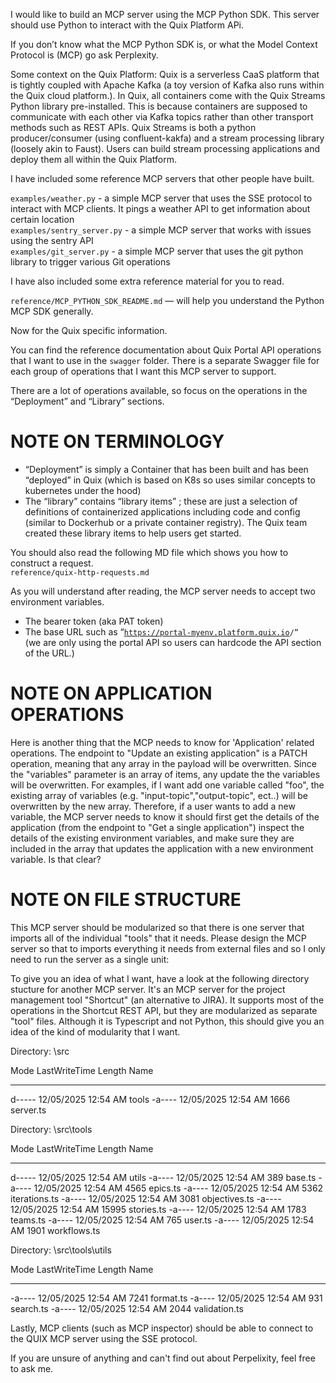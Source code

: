 I would like to build an MCP server using the MCP Python SDK. This server should use Python to interact with the Quix Platform APi. 

If you don’t know what the MCP Python SDK is, or what the Model Context Protocol is (MCP) go ask Perplexity.

Some context on the Quix Platform: Quix is a serverless CaaS platform that is tightly coupled with Apache Kafka (a toy version of Kafka also runs within the Quix cloud platform.). In Quix, all containers come with the Quix Streams Python library pre-installed. This is because containers are supposed to communicate with each other via Kafka topics rather than other transport methods such as REST APIs. Quix Streams is both a python producer/consumer (using confluent-kakfa) and a stream processing library (loosely akin to Faust). Users can build stream processing applications and deploy them all within the Quix Platform.

I have included some reference MCP servers that other people have built.

`examples/weather.py` \- a simple MCP server that uses the SSE protocol to interact with MCP clients. It pings a weather API to get information about certain location  
`examples/sentry_server.py` \- a simple MCP server that works with issues using the sentry API  
`examples/git_server.py` \- a simple MCP server that uses the git python library to trigger various Git operations

I have also included some extra reference material for you to read.

`reference/MCP_PYTHON_SDK_README.md` — will help you understand the Python MCP SDK generally.

Now for the Quix specific information.

You can find the reference documentation about Quix Portal API operations that I want to use in the `swagger` folder. There is a separate Swagger file for each group of operations that I want this MCP server to support.

There are a lot of operations available, so focus on the operations in the “Deployment” and “Library” sections. 

# NOTE ON TERMINOLOGY

*  “Deployment” is simply a Container that has been built and has been “deployed” in Quix (which is based on K8s so uses similar concepts to kubernetes under the hood)  
* The “library” contains “library items” ; these are just a selection of definitions of containerized applications including code and config (similar to Dockerhub or a private container registry). The Quix team created these library items to help users get started.

You should also read the following MD file which shows you how to construct a request.   
`reference/quix-http-requests.md`

As you will understand after reading,  the MCP server needs to accept two environment variables.

* The bearer token (aka PAT token)  
* The base URL such as “[`https://portal-myenv.platform.quix.io`](https://portal-myenv.platform.quix.io)`/”`  
  (we are only using the portal API so users can hardcode the API section of the URL.)

# NOTE ON APPLICATION OPERATIONS

  Here is another thing that the MCP needs to know for 'Application' related operations. The endpoint to "Update an existing application" is a PATCH operation, meaning that any array in the payload will be overwritten. Since the "variables" parameter is an array of items, any update the the variables will be overwritten. For examples, if I want add one variable called "foo", the existing array of variables (e.g. "input-topic","output-topic", ect..) will be overwritten by the new array. Therefore, if a user wants to add a new variable, the MCP server needs to know it should first get the details of the application (from the endpoint to "Get a single application") inspect the details of the existing environment variables, and make sure they are included in the array that updates the application with a new environment variable. Is that clear?

# NOTE ON FILE STRUCTURE

This  MCP server should be modularized so that there is one server that imports all of the individual "tools" that it needs. Please design the MCP server so that to imports everything it needs from external files and so I only need to run the server as a single unit:

To give you an idea of what I want, have a look at the following directory stucture for another MCP server. It's an MCP server for the project management tool "Shortcut" (an alternative to JIRA). It supports most of the operations in the Shortcut REST API, but they are modularized as separate "tool" files. Although it is Typescript and not Python, this should give you an idea of the kind of modularity that I want.


Directory: \src


Mode                 LastWriteTime         Length Name
----                 -------------         ------ ----
d-----        12/05/2025  12:54 AM                tools
-a----        12/05/2025  12:54 AM           1666 server.ts


Directory: \src\tools


Mode                 LastWriteTime         Length Name
----                 -------------         ------ ----
d-----        12/05/2025  12:54 AM                utils
-a----        12/05/2025  12:54 AM            389 base.ts
-a----        12/05/2025  12:54 AM           4565 epics.ts
-a----        12/05/2025  12:54 AM           5362 iterations.ts
-a----        12/05/2025  12:54 AM           3081 objectives.ts
-a----        12/05/2025  12:54 AM          15995 stories.ts
-a----        12/05/2025  12:54 AM           1783 teams.ts
-a----        12/05/2025  12:54 AM            765 user.ts
-a----        12/05/2025  12:54 AM           1901 workflows.ts


Directory: \src\tools\utils

Mode                 LastWriteTime         Length Name
----                 -------------         ------ ----
-a----        12/05/2025  12:54 AM           7241 format.ts
-a----        12/05/2025  12:54 AM            931 search.ts
-a----        12/05/2025  12:54 AM           2044 validation.ts


Lastly, MCP clients (such as MCP inspector) should be able to connect to the QUIX MCP server using the SSE protocol.

If you are unsure of anything and can't find out about Perpelixity, feel free to ask me.